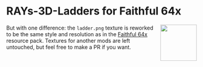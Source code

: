# RAYs-3D-Ladders for Faithful 64x
<img align="right" src="https://github.com/BlueGradientHorizon/RAYs-3D-Ladders/assets/64575533/13f15b5e-4bb0-42e5-add4-f74b39682c30" width="96">

But with one difference: the `ladder.png` texture is reworked to be the same style and resolution as in the [Faithful 64x](https://modrinth.com/resourcepack/faithful-64x) resource pack.
Textures for another mods are left untouched, but feel free to make a PR if you want.
